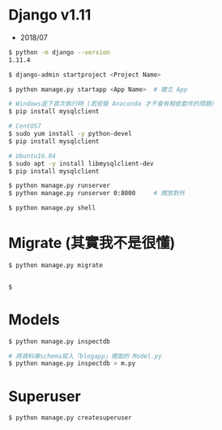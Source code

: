 # Django v1.11
- 2018/07

```sh
$ python -m django --version
1.11.4

$ django-admin startproject <Project Name>

$ python manage.py startapp <App Name>  # 建立 App
```


``` sh
# Windows底下首次執行時 (若安裝 Anaconda 才不會有相依套件的問題)
$ pip install mysqlclient

# CentOS7
$ sudo yum install -y python-devel
$ pip install mysqlclient

# Ubuntu16.04
$ sudo apt -y install libmysqlclient-dev
$ pip install mysqlclient
```

```sh
$ python manage.py runserver
$ python manage.py runserver 0:8000     # 開放對外

$ python manage.py shell
```

# Migrate (其實我不是很懂)

```sh
$ python manage.py migrate


$ 
```

# Models

```sh
$ python manage.py inspectdb

# 將資料庫schema寫入「blogapp」裡面的 Model.py
$ python manage.py inspectdb > m.py
```

# Superuser

```sh
$ python manage.py createsuperuser
```